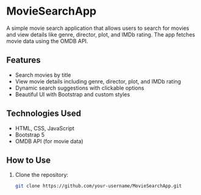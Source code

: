 # MovieSearchApp

A simple movie search application that allows users to search for movies and view details like genre, director, plot, and IMDb rating. The app fetches movie data using the OMDB API.

## Features
- Search movies by title
- View movie details including genre, director, plot, and IMDb rating
- Dynamic search suggestions with clickable options
- Beautiful UI with Bootstrap and custom styles

## Technologies Used
- HTML, CSS, JavaScript
- Bootstrap 5
- OMDB API (for movie data)

## How to Use
1. Clone the repository:
   ```bash
   git clone https://github.com/your-username/MovieSearchApp.git
